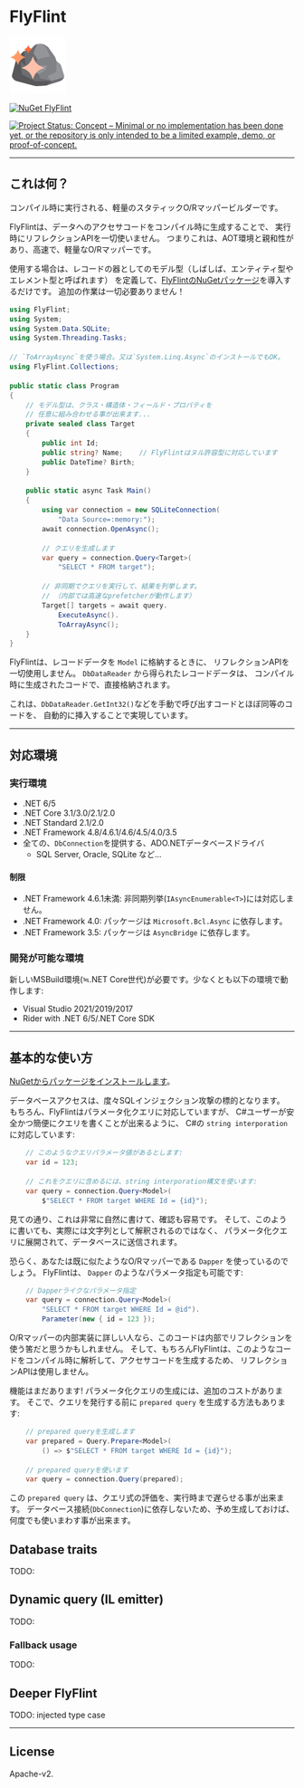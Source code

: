 # FlyFlint

![FlyFlint](Images/FlyFlint.100.png)

[![NuGet FlyFlint](https://img.shields.io/nuget/v/FlyFlint.svg?style=flat)](https://www.nuget.org/packages/FlyFlint)

[![Project Status: Concept – Minimal or no implementation has been done yet, or the repository is only intended to be a limited example, demo, or proof-of-concept.](https://www.repostatus.org/badges/latest/concept.svg)](https://www.repostatus.org/#concept)

---

## これは何？

コンパイル時に実行される、軽量のスタティックO/Rマッパービルダーです。

FlyFlintは、データへのアクセサコードをコンパイル時に生成することで、
実行時にリフレクションAPIを一切使いません。
つまりこれは、AOT環境と親和性があり、高速で、軽量なO/Rマッパーです。

使用する場合は、レコードの器としてのモデル型（しばしば、エンティティ型やエレメント型と呼ばれます）
を定義して、[FlyFlintのNuGetパッケージ](https://www.nuget.org/packages/FlyFlint)を導入するだけです。
追加の作業は一切必要ありません！

```csharp
using FlyFlint;
using System;
using System.Data.SQLite;
using System.Threading.Tasks;

// `ToArrayAsync`を使う場合。又は`System.Linq.Async`のインストールでもOK。
using FlyFlint.Collections;

public static class Program
{
    // モデル型は、クラス・構造体・フィールド・プロパティを
    // 任意に組み合わせる事が出来ます...
    private sealed class Target
    {
        public int Id;
        public string? Name;    // FlyFlintはヌル許容型に対応しています
        public DateTime? Birth;
    }

    public static async Task Main()
    {
        using var connection = new SQLiteConnection(
            "Data Source=:memory:");
        await connection.OpenAsync();

        // クエリを生成します
        var query = connection.Query<Target>(
            "SELECT * FROM target");

        // 非同期でクエリを実行して、結果を列挙します。
        // （内部では高速なprefetcherが動作します）
        Target[] targets = await query.
            ExecuteAsync().
            ToArrayAsync();
    }
}
```

FlyFlintは、レコードデータを `Model` に格納するときに、
リフレクションAPIを一切使用しません。
`DbDataReader` から得られたレコードデータは、
コンパイル時に生成されたコードで、直接格納されます。

これは、`DbDataReader.GetInt32()`などを手動で呼び出すコードとほぼ同等のコードを、
自動的に挿入することで実現しています。

---

## 対応環境

### 実行環境

* .NET 6/5
* .NET Core 3.1/3.0/2.1/2.0
* .NET Standard 2.1/2.0
* .NET Framework 4.8/4.6.1/4.6/4.5/4.0/3.5
* 全ての、`DbConnection`を提供する、ADO.NETデータベースドライバ
  * SQL Server, Oracle, SQLite など...

#### 制限

* .NET Framework 4.6.1未満: 非同期列挙(`IAsyncEnumerable<T>`)には対応しません。
* .NET Framework 4.0: パッケージは `Microsoft.Bcl.Async` に依存します。
* .NET Framework 3.5: パッケージは `AsyncBridge` に依存します。

### 開発が可能な環境

新しいMSBuild環境(≒.NET Core世代)が必要です。少なくとも以下の環境で動作します:

* Visual Studio 2021/2019/2017
* Rider with .NET 6/5/.NET Core SDK

---

## 基本的な使い方

[NuGetからパッケージをインストールします](https://www.nuget.org/packages/FlyFlint)。

データベースアクセスは、度々SQLインジェクション攻撃の標的となります。
もちろん、FlyFlintはパラメータ化クエリに対応していますが、
C#ユーザーが安全かつ簡便にクエリを書くことが出来るように、
C#の `string interporation` に対応しています:

```csharp
    // このようなクエリパラメータ値があるとします:
    var id = 123;

    // これをクエリに含めるには、string interporation構文を使います:
    var query = connection.Query<Model>(
        $"SELECT * FROM target WHERE Id = {id}");
```

見ての通り、これは非常に自然に書けて、確認も容易です。
そして、このように書いても、実際には文字列として解釈されるのではなく、
パラメータ化クエリに展開されて、データベースに送信されます。

恐らく、あなたは既に似たようなO/Rマッパーである `Dapper` を使っているのでしょう。
FlyFlintは、 `Dapper` のようなパラメータ指定も可能です:

```csharp
    // Dapperライクなパラメータ指定
    var query = connection.Query<Model>(
        "SELECT * FROM target WHERE Id = @id").
        Parameter(new { id = 123 });
```

O/Rマッパーの内部実装に詳しい人なら、このコードは内部でリフレクションを使う筈だと思うかもしれません。
そして、もちろんFlyFlintは、このようなコードをコンパイル時に解析して、アクセサコードを生成するため、
リフレクションAPIは使用しません。

機能はまだあります! パラメータ化クエリの生成には、追加のコストがあります。
そこで、クエリを発行する前に `prepared query` を生成する方法もあります:

```csharp
    // prepared queryを生成します
    var prepared = Query.Prepare<Model>(
        () => $"SELECT * FROM target WHERE Id = {id}");

    // prepared queryを使います
    var query = connection.Query(prepared);
```

この `prepared query` は、クエリ式の評価を、実行時まで遅らせる事が出来ます。
データベース接続(`DbConnection`)に依存しないため、予め生成しておけば、何度でも使いまわす事が出来ます。

## Database traits

TODO:

## Dynamic query (IL emitter)

TODO:

### Fallback usage

TODO:

## Deeper FlyFlint

TODO: injected type case

---

## License

Apache-v2.


